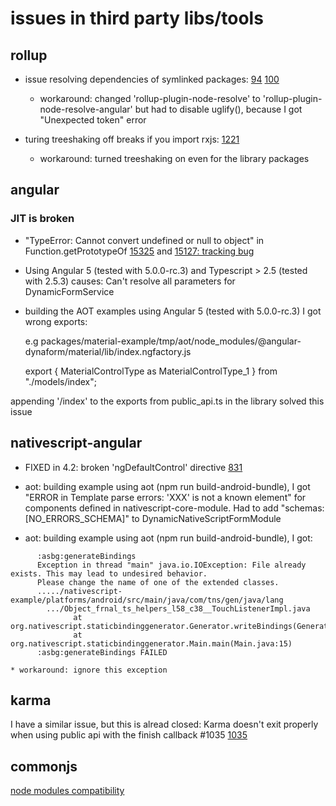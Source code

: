 # issues in third party libs/tools

## rollup

* issue resolving dependencies of symlinked packages:
  [94](https://github.com/rollup/rollup-plugin-node-resolve/issues/94)
  [100](https://github.com/rollup/rollup-plugin-node-resolve/issues/100)

  * workaround: changed 'rollup-plugin-node-resolve' to 'rollup-plugin-node-resolve-angular' but had to disable uglify(), because I got "Unexpected token" error

* turing treeshaking off breaks if you import rxjs:
  [1221](https://github.com/rollup/rollup/issues/1221)

  * workaround: turned treeshaking on even for the library packages

## angular

### JIT is broken

* "TypeError: Cannot convert undefined or null to object" in Function.getPrototypeOf
  [15325](https://github.com/angular/angular/issues/15325) and
  [15127: tracking bug](https://github.com/angular/angular/issues/15127)

* Using Angular 5 (tested with 5.0.0-rc.3) and Typescript > 2.5 (tested with 2.5.3)
  causes: Can't resolve all parameters for DynamicFormService

* building the AOT examples using Angular 5 (tested with 5.0.0-rc.3) I got wrong exports:

  e.g packages/material-example/tmp/aot/node_modules/@angular-dynaform/material/lib/index.ngfactory.js

    export { MaterialControlType as MaterialControlType_1 } from "./models/index";

 appending '/index' to the exports from public_api.ts in the library solved this issue

## nativescript-angular

* FIXED in 4.2: broken 'ngDefaultControl' directive
  [831](https://github.com/NativeScript/nativescript-angular/issues/831)

* aot:  building example using aot (npm run build-android-bundle), I got
      "ERROR in Template parse errors: 'XXX' is not a known element" for components defined in nativescript-core-module.
      Had to add "schemas: [NO_ERRORS_SCHEMA]" to DynamicNativeScriptFormModule

* aot:  building example using aot (npm run build-android-bundle), I got:

```error
      :asbg:generateBindings
      Exception in thread "main" java.io.IOException: File already exists. This may lead to undesired behavior.
      Please change the name of one of the extended classes.
      ...../nativescript-example/platforms/android/src/main/java/com/tns/gen/java/lang
        .../Object_frnal_ts_helpers_l58_c38__TouchListenerImpl.java
              at org.nativescript.staticbindinggenerator.Generator.writeBindings(Generator.java:59)
              at org.nativescript.staticbindinggenerator.Main.main(Main.java:15)
      :asbg:generateBindings FAILED
```

    * workaround: ignore this exception

## karma

I have a similar issue, but this is alread closed:
Karma doesn't exit properly when using public api with the finish callback #1035
[1035](https://github.com/karma-runner/karma/issues/1035)

## commonjs

[node modules compatibility](http://guybedford.com/systemjs-alignment#node-modules-compatibility)
